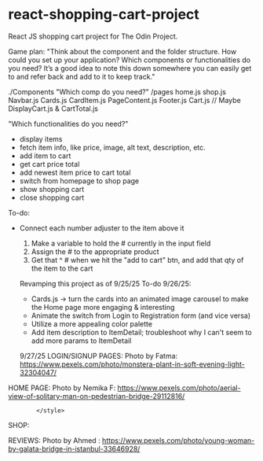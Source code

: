 # react-shopping-cart-project
React JS shopping cart project for The Odin Project. 


Game plan:
"Think about the component and the folder structure. How could you set up your application? Which components or functionalities do you need? It’s a good idea to note this down somewhere you can easily get to and refer back and add to it to keep track."


./Components
"Which comp do you need?"
/pages
  home.js
  shop.js
Navbar.js
Cards.js
CardItem.js
PageContent.js
Footer.js
Cart.js 
// Maybe DisplayCart.js & CartTotal.js

"Which functionalities do you need?"
-  display items
-  fetch item info, like price, image, alt text, description, etc.
-  add item to cart
-  get cart price total
-  add newest item price to cart total
-  switch from homepage to shop page
-  show shopping cart
-  close shopping cart

To-do:
- Connect each number adjuster to the item above it
  1. Make a variable to hold the # currently in the 
  input field
  2. Assign the # to the appropriate product
  2. Get that ^ # when we hit the "add to cart" btn, and add that qty of the item to the cart

  Revamping this project as of 9/25/25
  To-do 9/26/25:
  - Cards.js -> turn the cards into an animated image carousel to make the Home page more engaging & interesting
  - Animate the switch from Login to Registration form (and vice versa)
  - Utilize a more appealing color palette
  - Add item description to ItemDetail; troubleshoot why I can't seem to add more params to ItemDetail

  9/27/25
  LOGIN/SIGNUP PAGES: Photo by Fatma: https://www.pexels.com/photo/monstera-plant-in-soft-evening-light-32304047/

HOME PAGE: Photo by Nemika F: https://www.pexels.com/photo/aerial-view-of-solitary-man-on-pedestrian-bridge-29112816/

            </style>
SHOP: 

REVIEWS: 
Photo by Ahmed ؜: https://www.pexels.com/photo/young-woman-by-galata-bridge-in-istanbul-33646928/